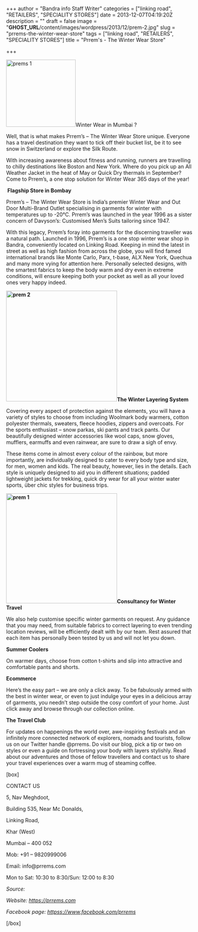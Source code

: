 +++
author = "Bandra info Staff Writer"
categories = ["linking road", "RETAILERS", "SPECIALITY STORES"]
date = 2013-12-07T04:19:20Z
description = ""
draft = false
image = "__GHOST_URL__/content/images/wordpress/2013/12/prem-2.jpg"
slug = "prrems-the-winter-wear-store"
tags = ["linking road", "RETAILERS", "SPECIALITY STORES"]
title = "Prrem's - The Winter Wear Store"

+++


<p><a href="https://i1.wp.com/bandra.info/wp-content/uploads/2013/12/prems-1.jpg?ssl=1"><img loading="lazy" class="size-full wp-image-5035 alignright" alt="prems 1" src="https://i1.wp.com/bandra.info/wp-content/uploads/2013/12/prems-1.jpg?resize=188%2C182&#038;ssl=1" width="188" height="182" data-recalc-dims="1" /></a>Winter Wear in Mumbai ?</p>
<p>Well, that is what makes Prrem&#8217;s &#8211; The Winter Wear Store unique. Everyone has a travel destination they want to tick off their bucket list, be it to see snow in Switzerland or explore the Silk Route.</p>
<p>With increasing awareness about fitness and running, runners are travelling to chilly destinations like Boston and New York. Where do you pick up an All Weather Jacket in the heat of May or Quick Dry thermals in September? Come to Prrem&#8217;s, a one stop solution for Winter Wear 365 days of the year!</p>
<p><b> Flagship Store in Bombay</b></p>
<p>Prrem’s – The Winter Wear Store is India&#8217;s premier Winter Wear and Out Door Multi-Brand Outlet specialising in garments for winter with temperatures up to -20°C. Prrem&#8217;s was launched in the year 1996 as a sister concern of Davyson&#8217;s: Customised Men&#8217;s Suits tailoring since 1947.</p>
<p>With this legacy, Prrem&#8217;s foray into garments for the discerning traveller was a natural path. Launched in 1996, Prrem’s is a one stop winter wear shop in Bandra, conveniently located on Linking Road. Keeping in mind the latest in street as well as high fashion from across the globe, you will find famed international brands like Monte Carlo, Parx, t-base, ALX New York, Quechua and many more vying for attention here. Personally selected designs, with the smartest fabrics to keep the body warm and dry even in extreme conditions, will ensure keeping both your pocket as well as all your loved ones very happy indeed.</p>
<p><b><a href="https://i1.wp.com/bandra.info/wp-content/uploads/2013/12/prem-2.jpg?ssl=1"><img loading="lazy" class="size-medium wp-image-5033 alignright" alt="prem 2" src="https://i1.wp.com/bandra.info/wp-content/uploads/2013/12/prem-2.jpg?resize=300%2C300&#038;ssl=1" width="300" height="300" srcset="https://i1.wp.com/bandra.info/wp-content/uploads/2013/12/prem-2.jpg?resize=300%2C300&amp;ssl=1 300w, https://i1.wp.com/bandra.info/wp-content/uploads/2013/12/prem-2.jpg?resize=150%2C150&amp;ssl=1 150w, https://i1.wp.com/bandra.info/wp-content/uploads/2013/12/prem-2.jpg?w=599&amp;ssl=1 599w" sizes="(max-width: 300px) 100vw, 300px" data-recalc-dims="1" /></a>The Winter Layering System</b></p>
<p>Covering every aspect of protection against the elements, you will have a variety of styles to choose from including Woolmark body warmers, cotton polyester thermals, sweaters, fleece hoodies, zippers and overcoats. For the sports enthusiast &#8211; snow parkas, ski pants and track pants. Our beautifully designed winter accessories like wool caps, snow gloves, mufflers, earmuffs and even rainwear, are sure to draw a sigh of envy.</p>
<p>These items come in almost every colour of the rainbow, but more importantly, are individually designed to cater to every body type and size, for men, women and kids. The real beauty, however, lies in the details. Each style is uniquely designed to aid you in different situations; padded lightweight jackets for trekking, quick dry wear for all your winter water sports, über chic styles for business trips.</p>
<p><b><a href="https://i0.wp.com/bandra.info/wp-content/uploads/2013/12/prem-1.jpg?ssl=1"><img loading="lazy" class="size-medium wp-image-5034 alignleft" alt="prem 1" src="https://i0.wp.com/bandra.info/wp-content/uploads/2013/12/prem-1.jpg?resize=300%2C298&#038;ssl=1" width="300" height="298" srcset="https://i0.wp.com/bandra.info/wp-content/uploads/2013/12/prem-1.jpg?resize=300%2C298&amp;ssl=1 300w, https://i0.wp.com/bandra.info/wp-content/uploads/2013/12/prem-1.jpg?resize=150%2C150&amp;ssl=1 150w, https://i0.wp.com/bandra.info/wp-content/uploads/2013/12/prem-1.jpg?w=601&amp;ssl=1 601w" sizes="(max-width: 300px) 100vw, 300px" data-recalc-dims="1" /></a>Consultancy for Winter Travel</b></p>
<p>We also help customise specific winter garments on request. Any guidance that you may need, from suitable fabrics to correct layering to even trending location reviews, will be efficiently dealt with by our team. Rest assured that each item has personally been tested by us and will not let you down.</p>
<p><b>Summer Coolers</b></p>
<p>On warmer days, choose from cotton t-shirts and slip into attractive and comfortable pants and shorts.</p>
<p><b>Ecommerce</b></p>
<p>Here’s the easy part – we are only a click away. To be fabulously armed with the best in winter wear, or even to just indulge your eyes in a delicious array of garments, you needn’t step outside the cosy comfort of your home. Just click away and browse through our collection online.</p>
<p><b>The Travel Club</b></p>
<p>For updates on happenings the world over, awe-inspiring festivals and an infinitely more connected network of explorers, nomads and tourists, follow us on our Twitter handle @prrems. Do visit our blog, pick a tip or two on styles or even a guide on fortressing your body with layers stylishly. Read about our adventures and those of fellow travellers and contact us to share your travel experiences over a warm mug of steaming coffee.</p>
<p>[box]</p>
<p>CONTACT US</p>
<p>5, Nav Meghdoot,</p>
<p>Building 535, Near Mc Donalds,</p>
<p>Linking Road,</p>
<p>Khar (West)</p>
<p>Mumbai – 400 052</p>
<p>Mob: +91 &#8211; 9820999006</p>
<p>Email: info@prrems.com</p>
<p>Mon to Sat: 10:30 to 8:30/Sun: 12:00 to 8:30</p>
<p><em>Source:</em></p>
<p><em>Website: <a href="https://prrems.com">https://prrems.com</a></em></p>
<p><em>Facebook page: <a href="httpss://www.facebook.com/prrems">httpss://www.facebook.com/prrems</a></em></p>
<p>[/box]</p>



